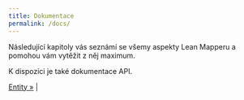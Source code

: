 ```yaml
---
title: Dokumentace
permalink: /docs/
---
```


Následující kapitoly vás seznámí se všemy aspekty Lean Mapperu a pomohou vám vytěžit z něj maximum.

K dispozici je také dokumentace API.

[Entity »](/docs/entity/) |
